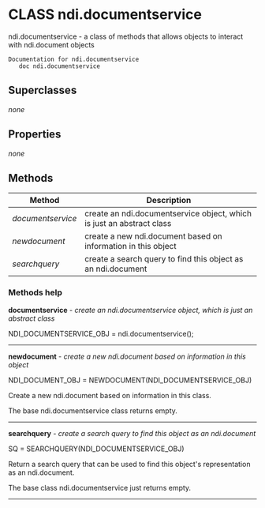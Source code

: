 # CLASS ndi.documentservice

  ndi.documentservice - a class of methods that allows objects to interact with ndi.document objects

    Documentation for ndi.documentservice
       doc ndi.documentservice

## Superclasses
*none*

## Properties

*none*


## Methods 

| Method | Description |
| --- | --- |
| *documentservice* | create an ndi.documentservice object, which is just an abstract class |
| *newdocument* | create a new ndi.document based on information in this object |
| *searchquery* | create a search query to find this object as an ndi.document |


### Methods help 

**documentservice** - *create an ndi.documentservice object, which is just an abstract class*

NDI_DOCUMENTSERVICE_OBJ = ndi.documentservice();


---

**newdocument** - *create a new ndi.document based on information in this object*

NDI_DOCUMENT_OBJ = NEWDOCUMENT(NDI_DOCUMENTSERVICE_OBJ)
 
  Create a new ndi.document based on information in this class.
 
  The base ndi.documentservice class returns empty.


---

**searchquery** - *create a search query to find this object as an ndi.document*

SQ = SEARCHQUERY(NDI_DOCUMENTSERVICE_OBJ)
 
  Return a search query that can be used to find this object's representation as an
  ndi.document.
 
  The base class ndi.documentservice just returns empty.


---

